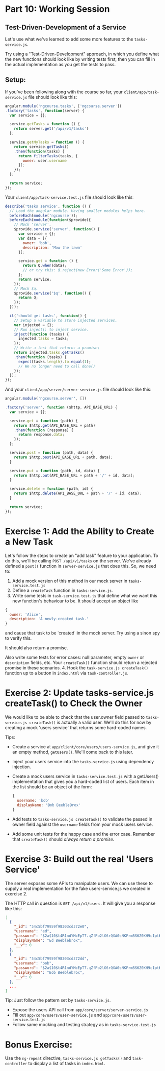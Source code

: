 # Part 10: Working Session

## Test-Driven-Development of a Service

Let's use what we've learned to add some more features to the
`tasks-service.js`.

Try using a "Test-Driven-Development" approach, in which you define what
the new functions should look like by writing tests first; then you can fill
in the actual implementation as you get the tests to pass.

## Setup:

If you've been following along with the course so far, your
`client/app/task-service.js` file should look like this:

```javascript
angular.module('ngcourse.tasks', ['ngcourse.server'])
.factory('tasks', function(server) {
  var service = {};

  service.getTasks = function () {
    return server.get('/api/v1/tasks')
  };

  service.getMyTasks = function () {
    return service.getTasks()
    .then(function(tasks) {
      return filterTasks(tasks, {
        owner: user.username
      });
    });
  };

  return service;
});
```

Your `client/app/task-service.test.js` file should look like this:

```javascript
describe('tasks service', function () {
  // Load the angular module. Having smaller modules helps here.
  beforeEach(module('ngcourse'));
  beforeEach(module(function($provide){
    // Mock 'server'.
    $provide.service('server', function() {
      var service = {};
      var data = [{
        owner: 'bob',
        description: 'Mow the lawn'
      }];

      service.get = function () {
        return Q.when(data);
        // or try this: Q.reject(new Error('Some Error'));
      };
      return service;
    });
    // Mock $q.
    $provide.service('$q', function() {
      return Q;
    });
  }));

  it('should get tasks', function() {
    // Setup a variable to store injected services.
    var injected = {};
    // Run inject() to inject service.
    inject(function (tasks) {
      injected.tasks = tasks;
    });
    // Write a test that returns a promise;
    return injected.tasks.getTasks()
    .then(function (tasks) {
      expect(tasks.length).to.equal(1);
      // We no longer need to call done()
    });
  });
});
```

And your `client/app/server/server-service.js` file should look like this:

```javascript
angular.module('ngcourse.server', [])

.factory('server', function ($http, API_BASE_URL) {
  var service = {};

  service.get = function (path) {
    return $http.get(API_BASE_URL + path)
    .then(function (response) {
      return response.data;
    });
  };

  service.post = function (path, data) {
    return $http.post(API_BASE_URL + path, data);
  }

  service.put = function (path, id, data) {
    return $http.put(API_BASE_URL + path + '/' + id, data);
  }

  service.delete = function (path, id) {
    return $http.delete(API_BASE_URL + path + '/' + id, data);
  }

  return service;
});
```

# Exercise 1: Add the Ability to Create a New Task

Let's follow the steps to create an "add task" feature to your application. To
do this, we'll be calling `POST /api/v1/tasks` on the server.  We've already
defined a `post()` function in `server-service.js` that does this.  So, we need
to:

1. Add a mock version of this method in our mock server in
  `tasks-service.test.js`
2. Define a `createTask` function in `tasks-service.js`.
3. Write some tests in `task-service.test.js` that define what we want this
  new function's behaviour to be.  It should accept an object like

  ```javascript
  {
    owner: 'Alice',
    description: 'A newly-created task.'
  }
  ```

  and cause that task to be 'created' in the mock server.  Try using a sinon spy
  to verify this.

  It should also return a promise.

  Also write some tests for error cases: null parameter, empty `owner` or
  `description` fields, etc. Your `createTask()` function should return a
  rejected promise in these scenarios.
4. Hook the `task-service.js createTask()` function up to a button in `index.html`
  via `task-controller.js`.

# Exercise 2: Update tasks-service.js createTask() to Check the Owner

We would like to be able to check that the user.owner field passed to
`tasks-service.js createTask()` is actually a valid user.  We'll do this
for now by creating a mock 'users service' that returns some hard-coded names.

Tips:
* Create a service at `app/client/core/users/users-service.js`, and give
  it an empty method, `getUsers()`.  We'll come back to this later.
* Inject your users service into the `tasks-service.js` using dependency
  injection.
* Create a mock users service in `tasks-service.test.js` with a getUsers()
  implementation that gives you a hard-coded list of users.  Each item in the
  list should be an object of the form:

  ```javascript
  {
    username: 'bob'
    displayName: 'Bob BeebleBrox'
  }
  ```

* Add tests to `tasks-service.js createTask()` to validate the passed in owner
  field against the `username` fields from your mock users service.
* Add some unit tests for the happy case and the error case.  Remember that
  `createTask()` should _always return a promise_.

# Exercise 3: Build out the real 'Users Service'

The server exposes some APIs to manipulate users.  We can use these to supply
a real implementation for the fake users-service.js we created in exercise 2.

The HTTP call in question is `GET /api/v1/users`.  It will give you a response
like this:

```json
[
  {
    "_id": "54c5bf79959f98303cd372e0",
    "username": "ed",
    "password": "$2a$10$t4R1ndYMcEpT7.qZfPb2lO6rQXA0sNKFrm5S6Z0XH9cIptKg68Y3K",
    "displayName": "Ed Beeblebrox",
    "__v": 0
  },
  {
    "_id": "54c5bf79959f98303cd372dd",
    "username": "bob",
    "password": "$2a$10$t4R1ndYMcEpT7.qZfPb2lO6rQXA0sNKFrm5S6Z0XH9cIptKg68Y3K",
    "displayName": "Bob Beeblebrox",
    "__v": 0
  },
  ...
]
```

Tip: Just follow the pattern set by `tasks-service.js`.
* Expose the users API call from `app/core/server/server-service.js`
* Fill out `app/core/users/user-service.js` and
`app/core/users/user-service.test.js`
* Follow same mocking and testing strategy as in `tasks-service.test.js`

# Bonus Exercise:

Use the `ng-repeat` directive, `tasks-service.js getTasks()` and `task-controller`
to display a list of tasks in `index.html`.
